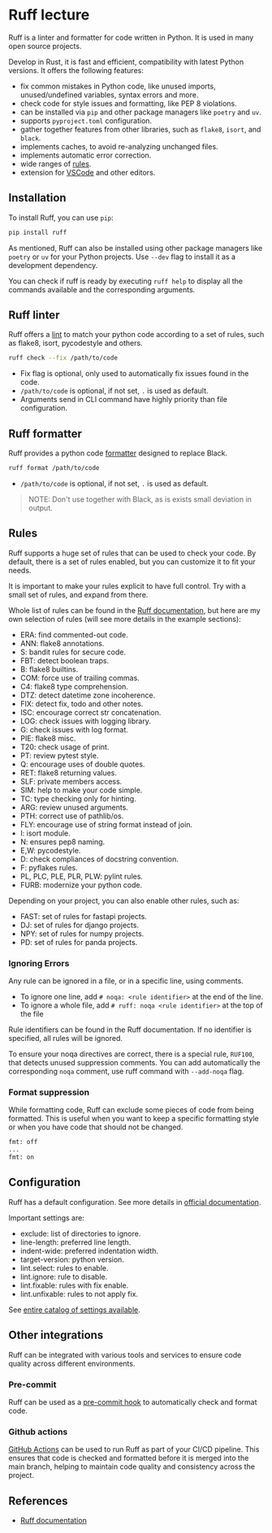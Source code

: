 # Ruff lecture

Ruff is a linter and formatter for code written in Python. It is used in many
open source projects.

Develop in Rust, it is fast and efficient, compatibility with latest Python
versions. It offers the following features:

- fix common mistakes in Python code, like unused imports, unused/undefined
  variables, syntax errors and more.
- check code for style issues and formatting, like PEP 8 violations.
- can be installed via `pip` and other package managers like `poetry` and `uv`.
- supports `pyproject.toml` configuration.
- gather together features from other libraries, such as `flake8`, `isort`, and
  `black`.
- implements caches, to avoid re-analyzing unchanged files.
- implements automatic error correction.
- wide ranges of [rules](#rules).
- extension for
  [VSCode](https://marketplace.visualstudio.com/items?itemName=charliermarsh.ruff)
  and other editors.

## Installation

To install Ruff, you can use `pip`:

```bash
pip install ruff
```

As mentioned, Ruff can also be installed using other package managers like
`poetry` or `uv` for your Python projects. Use `--dev` flag to install it as a
development dependency.

You can check if ruff is ready by executing `ruff help` to display all the
commands available and the corresponding arguments.

## Ruff linter

Ruff offers a [lint]((https://docs.astral.sh/ruff/linter/#the-ruff-linter)) to
match your python code according to a set of rules, such as flake8, isort,
pycodestyle and others.

```bash
ruff check --fix /path/to/code
```

- Fix flag is optional, only used to automatically fix issues found in the code.
- `/path/to/code` is optional, if not set, `.` is used as default.
- Arguments send in CLI command have highly priority than file configuration.

## Ruff formatter

Ruff provides a python code [formatter](https://docs.astral.sh/ruff/formatter/)
designed to replace Black.

```bash
ruff format /path/to/code
```

- `/path/to/code` is optional, if not set, `.` is used as default.

> NOTE: Don't use together with Black, as is exists small deviation in output.

## Rules

Ruff supports a huge set of rules that can be used to check your code. By
default, there is a set of rules enabled, but you can customize it to fit your
needs.

It is important to make your rules explicit to have full control. Try with a
small set of rules, and expand from there.

Whole list of rules can be found in the
[Ruff documentation](https://docs.astral.sh/ruff/rules/), but here are my own
selection of rules (will see more details in the example sections):

- ERA: find commented-out code.
- ANN: flake8 annotations.
- S: bandit rules for secure code.
- FBT: detect boolean traps.
- B: flake8 builtins.
- COM: force use of trailing commas.
- C4: flake8 type comprehension.
- DTZ: detect datetime zone incoherence.
- FIX: detect fix, todo and other notes.
- ISC: encourage correct str concatenation.
- LOG: check issues with logging library.
- G: check issues with log format.
- PIE: flake8 misc.
- T20: check usage of print.
- PT: review pytest style.
- Q: encourage uses of double quotes.
- RET: flake8 returning values.
- SLF: private members access.
- SIM: help to make your code simple.
- TC: type checking only for hinting.
- ARG: review unused arguments.
- PTH: correct use of pathlib/os.
- FLY: encourage use of string format instead of join.
- I: isort module.
- N: ensures pep8 naming.
- E,W: pycodestyle.
- D: check compliances of docstring convention.
- F: pyflakes rules.
- PL, PLC, PLE, PLR, PLW: pylint rules.
- FURB: modernize your python code.

Depending on your project, you can also enable other rules, such as:

- FAST: set of rules for fastapi projects.
- DJ: set of rules for django projects.
- NPY: set of rules for numpy projects.
- PD: set of rules for panda projects.

### Ignoring Errors

Any rule can be ignored in a file, or in a specific line, using comments.

- To ignore one line, add `# noqa: <rule identifier>` at the end of the line.
- To ignore a whole file, add `# ruff: noqa <rule identifier>` at the top of the
  file

Rule identifiers can be found in the Ruff documentation. If no identifier is
specified, all rules will be ignored.

To ensure your noqa directives are correct, there is a special rule, `RUF100`,
that detects unused suppression comments. You can add automatically the
corresponding `noqa` comment, use ruff command with `--add-noqa` flag.

### Format suppression

While formatting code, Ruff can exclude some pieces of code from being
formatted. This is useful when you want to keep a specific formatting style
or when you have code that should not be changed.

```python
fmt: off
...
fmt: on
```

## Configuration

Ruff has a default configuration. See more details in
[official documentation](https://docs.astral.sh/ruff/configuration/#__tabbed_1_1).

Important settings are:

- exclude: list of directories to ignore.
- line-length: preferred line length.
- indent-wide: preferred indentation width.
- target-version: python version.
- lint.select: rules to enable.
- lint.ignore: rule to disable.
- lint.fixable: rules with fix enable.
- lint.unfixable: rules to not apply fix.

See
[entire catalog of settings available](https://docs.astral.sh/ruff/settings/).

## Other integrations

Ruff can be integrated with various tools and services to ensure code quality
across different environments.

### Pre-commit

Ruff can be used as a
[pre-commit hook](https://docs.astral.sh/ruff/tutorial/#integrations) to
automatically check and format code.

### Github actions

 [GitHub Actions](https://github.com/astral-sh/ruff-action) can be used to run
 Ruff as part of your CI/CD pipeline. This ensures that code is checked and
 formatted before it is merged into the main branch, helping to maintain code
 quality and consistency across the project.

## References

- [Ruff documentation](https://docs.astral.sh/ruff/)
